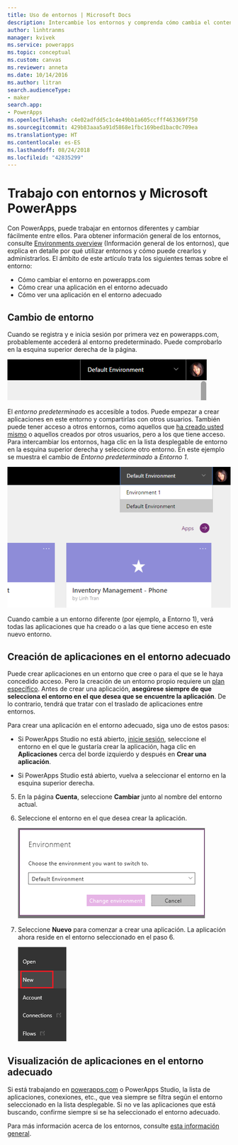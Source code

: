 ```yaml
---
title: Uso de entornos | Microsoft Docs
description: Intercambie los entornos y comprenda cómo cambia el contenido de las páginas.
author: linhtranms
manager: kvivek
ms.service: powerapps
ms.topic: conceptual
ms.custom: canvas
ms.reviewer: anneta
ms.date: 10/14/2016
ms.author: litran
search.audienceType:
- maker
search.app:
- PowerApps
ms.openlocfilehash: c4e02adfdd5c1c4e49bb1a605ccfff463369f750
ms.sourcegitcommit: 429b83aaa5a91d5868e1fbc169bed1bac0c709ea
ms.translationtype: HT
ms.contentlocale: es-ES
ms.lasthandoff: 08/24/2018
ms.locfileid: "42835299"
---
```

# <a name="working-with-environments-and-microsoft-powerapps"></a>Trabajo con entornos y Microsoft PowerApps
Con PowerApps, puede trabajar en entornos diferentes y cambiar fácilmente entre ellos. Para obtener información general de los entornos, consulte [Environments overview](../../administrator/environments-overview.md) (Información general de los entornos), que explica en detalle por qué utilizar entornos y cómo puede crearlos y administrarlos. El ámbito de este artículo trata los siguientes temas sobre el entorno:

* Cómo cambiar el entorno en powerapps.com
* Cómo crear una aplicación en el entorno adecuado
* Cómo ver una aplicación en el entorno adecuado

## <a name="switch-the-environment"></a>Cambio de entorno
Cuando se registra y e inicia sesión por primera vez en powerapps.com, probablemente accederá al entorno predeterminado. Puede comprobarlo en la esquina superior derecha de la página.

![Entorno predeterminado](./media/working-with-environments/env-dropdown.png)

El *entorno predeterminado* es accesible a todos. Puede empezar a crear aplicaciones en este entorno y compartirlas con otros usuarios. También puede tener acceso a otros entornos, como aquellos que [ha creado usted mismo](../../administrator/environments-administration.md) o aquellos creados por otros usuarios, pero a los que tiene acceso. Para intercambiar los entornos, haga clic en la lista desplegable de entorno en la esquina superior derecha y seleccione otro entorno. En este ejemplo se muestra el cambio de *Entorno predeterminado* a *Entorno 1*.

![Cambio de entorno](./media/working-with-environments/switch-env.png)

Cuando cambie a un entorno diferente (por ejemplo, a Entorno 1), verá todas las aplicaciones que ha creado o a las que tiene acceso en este nuevo entorno.

## <a name="create-apps-in-the-right-environment"></a>Creación de aplicaciones en el entorno adecuado
Puede crear aplicaciones en un entorno que cree o para el que se le haya concedido acceso. Pero la creación de un entorno propio requiere un [plan específico](../../administrator/pricing-billing-skus.md). Antes de crear una aplicación, **asegúrese siempre de que selecciona el entorno en el que desea que se encuentre la aplicación**. De lo contrario, tendrá que tratar con el traslado de aplicaciones entre entornos.

Para crear una aplicación en el entorno adecuado, siga uno de estos pasos:

- Si PowerApps Studio no está abierto, [inicie sesión](http://web.powerapps.com?utm_source=padocs&utm_medium=linkinadoc&utm_campaign=referralsfromdoc), seleccione el entorno en el que le gustaría crear la aplicación, haga clic en **Aplicaciones** cerca del borde izquierdo y después en **Crear una aplicación**.

- Si PowerApps Studio está abierto, vuelva a seleccionar el entorno en la esquina superior derecha.

5. En la página **Cuenta**, seleccione **Cambiar** junto al nombre del entorno actual.

6. Seleccione el entorno en el que desea crear la aplicación.

    ![Entorno de cambio de Studio](./media/working-with-environments/studio-env-dropdown2.PNG)

7. Seleccione **Nuevo** para comenzar a crear una aplicación. La aplicación ahora reside en el entorno seleccionado en el paso 6.

    ![Entorno de cambio de Studio](./media/working-with-environments/new-app.PNG)

## <a name="view-apps-in-the-right-environment"></a>Visualización de aplicaciones en el entorno adecuado
Si está trabajando en [powerapps.com](http://web.powerapps.com?utm_source=padocs&utm_medium=linkinadoc&utm_campaign=referralsfromdoc) o PowerApps Studio, la lista de aplicaciones, conexiones, etc., que vea siempre se filtra según el entorno seleccionado en la lista desplegable. Si no ve las aplicaciones que está buscando, confirme siempre si se ha seleccionado el entorno adecuado.

Para más información acerca de los entornos, consulte [esta información general](../../administrator/environments-overview.md).
